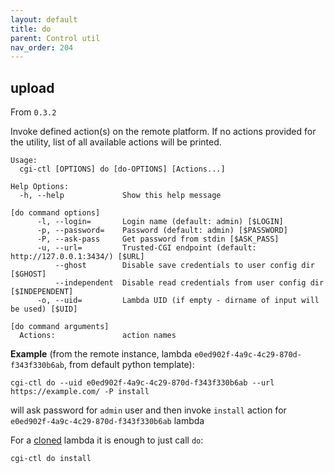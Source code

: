 ```yaml
---
layout: default
title: do
parent: Control util
nav_order: 204
---
```

## upload

From `0.3.2`

Invoke defined action(s) on the remote platform. If no actions provided for the utility, list of all
available actions will be printed.

```
Usage:
  cgi-ctl [OPTIONS] do [do-OPTIONS] [Actions...]

Help Options:
  -h, --help             Show this help message

[do command options]
      -l, --login=       Login name (default: admin) [$LOGIN]
      -p, --password=    Password (default: admin) [$PASSWORD]
      -P, --ask-pass     Get password from stdin [$ASK_PASS]
      -u, --url=         Trusted-CGI endpoint (default: http://127.0.0.1:3434/) [$URL]
          --ghost        Disable save credentials to user config dir [$GHOST]
          --independent  Disable read credentials from user config dir [$INDEPENDENT]
      -o, --uid=         Lambda UID (if empty - dirname of input will be used) [$UID]

[do command arguments]
  Actions:               action names
```


**Example** (from the remote instance, lambda `e0ed902f-4a9c-4c29-870d-f343f330b6ab`, from default python template):

```
cgi-ctl do --uid e0ed902f-4a9c-4c29-870d-f343f330b6ab --url https://example.com/ -P install
```

will ask password for `admin` user and then invoke `install` action for `e0ed902f-4a9c-4c29-870d-f343f330b6ab` lambda


For a [cloned](clone) lambda it is enough to just call `do`:

```
cgi-ctl do install
```